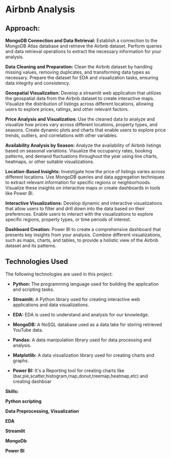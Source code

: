 # Airbnb Analysis

## Approach:
**MongoDB Connection and Data Retrieval:** Establish a connection to the MongoDB Atlas database and retrieve the Airbnb dataset. Perform queries and data retrieval operations to extract the necessary information for your analysis.

**Data Cleaning and Preparation:** Clean the Airbnb dataset by handling missing values, removing duplicates, and transforming data types as necessary. Prepare the dataset for EDA and visualization tasks, ensuring data integrity and consistency.

**Geospatial Visualization:** Develop a streamlit web application that utilizes  the geospatial data from the Airbnb dataset to create interactive maps. Visualize the distribution of listings across different locations, allowing users to explore prices, ratings, and other relevant factors.

**Price Analysis and Visualization:** Use the cleaned data to analyze and visualize how prices vary across different locations, property types, and seasons. Create dynamic plots and charts that enable users to explore price trends, outliers, and correlations with other variables.

**Availability Analysis by Season:** Analyze the availability of Airbnb listings based on seasonal variations. Visualize the occupancy rates, booking patterns, and demand fluctuations throughout the year using line charts, heatmaps, or other suitable visualizations.

**Location-Based Insights:** Investigate how the price of listings varies across different locations. Use MongoDB queries and data aggregation techniques to extract relevant information for specific regions or neighborhoods. Visualize these insights on interactive maps or create dashboards in tools like Power BI.

**Interactive Visualizations:** Develop dynamic and interactive visualizations that allow users to filter and drill down into the data based on their preferences. Enable users to interact with the visualizations to explore specific regions, property types, or time periods of interest.

**Dashboard Creation:** Power BI to create a comprehensive dashboard that presents key insights from your analysis. Combine different visualizations, such as maps, charts, and tables, to provide a holistic view of the Airbnb dataset and its patterns.



## Technologies Used

The following technologies are used in this project:

- **Python:** The programming language used for building the application and scripting 
tasks.

- **Streamlit:** A Python library used for creating interactive web applications and data 
visualizations.

- **EDA:** EDA is used to understand and analysis for our knowledge.

- **MongoDB:** A NoSQL database used as a data lake for storing retrieved YouTube data.

- **Pandas:** A data manipulation library used for data processing and analysis.

- **Matplotlib:** A data visualization library used for creating charts and graphs.

- **Power BI:** It's a Reporting tool for creating charts like (bar,pie,scatter,histogram,map,donut,treemap,heatmap,etc) and creating dashboar


**Skills:**

**Python scripting** 

**Data Preprocessing, Visualization**

**EDA** 

**Streamlit**

**MongoDb** 

**Power BI**



